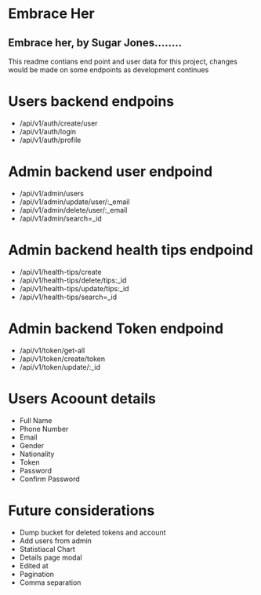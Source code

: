 # Embrace Her
## Embrace her, by Sugar Jones........

This readme contians end point and user data for this project, changes 
would be made on some endpoints as development continues


# Users backend endpoins
* /api/v1/auth/create/user				    
* /api/v1/auth/login					   
* /api/v1/auth/profile	
	
	
# Admin backend user endpoind 
* /api/v1/admin/users					   
* /api/v1/admin/update/user/:_email				
* /api/v1/admin/delete/user/:_email				
* /api/v1/admin/search=_id				    


# Admin backend health tips endpoind 
* /api/v1/health-tips/create
* /api/v1/health-tips/delete/tips:_id
* /api/v1/health-tips/update/tips:_id
* /api/v1/health-tips/search=_id


# Admin backend Token endpoind
* /api/v1/token/get-all					    
* /api/v1/token/create/token				
* /api/v1/token/update/:_id				    


	

# Users Acoount details ###########
* Full Name
* Phone Number
* Email
* Gender
* Nationality
* Token
* Password
* Confirm Password

# Future considerations
* Dump bucket for deleted tokens and account
* Add users from admin
* Statistiacal Chart
* Details page modal 
* Edited at
* Pagination
* Comma separation